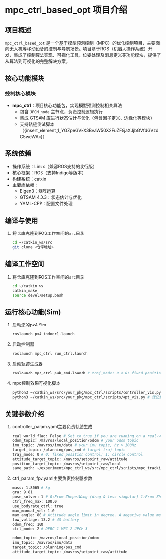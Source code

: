 # mpc_ctrl_based_opt 项目介绍

## 项目概述
`mpc_ctrl_based_opt` 是一个基于模型预测控制（MPC）的优化控制项目，主要面向无人机等移动设备的控制与导航场景。项目基于ROS（机器人操作系统）开发，集成了控制算法实现、可视化工具、位姿处理及消息定义等功能模块，提供了从算法到可视化的完整解决方案。

## 核心功能模块

### 控制核心模块
- **mpc_ctrl**：项目核心功能包，实现模型预测控制相关算法
  - 包含 `JPCM_node` 主节点，负责控制逻辑执行
  - 集成 GTSAM 库进行状态估计与优化（包含因子定义、边缘化等模块）
  - 支持轨迹测试脚本（{insert\_element\_1\_YGZpeGVkX3BvaW50X2FuZF9jaXJjbGVfdGVzdC5weWA=}）

## 系统依赖
- 操作系统：Linux（兼容ROS支持的发行版）
- 核心框架：ROS（支持Indigo等版本）
- 构建系统：catkin
- 主要库依赖：
  - Eigen3：矩阵运算
  - GTSAM 4.0.3：状态估计与优化
  - YAML-CPP：配置文件处理

## 编译与使用
1. 将仓库克隆到ROS工作空间的`src`目录
   ```bash
   cd ~/catkin_ws/src
   git clone <仓库地址>
   
## 编译工作空间
1. 将仓库克隆到ROS工作空间的`src`目录
   ```bash
   cd ~/catkin_ws
   catkin_make
   source devel/setup.bash

## 运行核心功能(Sim)
1. 启动您的px4 Sim
   ```bash
   roslaunch px4 indoor1.launch
2. 启动控制器
   ```bash
   roslaunch mpc_ctrl run_ctrl.launch
3. 启动轨迹生成器
   ```bash
   roslaunch mpc_ctrl pub_cmd.launch # traj_mode: 0 # 0: fixed position control; 1: circle control
3. mpc控制效果可视化脚本
   ```bash
   python3 ~/catkin_ws/src/your_pkg/mpc_ctrl/scripts/controller_vis.py  # 轨迹跟踪结果分析可视化
   python3 ~/catkin_ws/src/your_pkg/mpc_ctrl/scripts/opt_vis.py # 优化结果分析可视化

## 关键参数介绍
1. controller_param.yaml主要负责轨迹生成
   ```bash
   real_world_flag: False # Set to true if you are running on a real-world drone, false for simulation.
   odom_topic: /mavros/local_position/odom # your odom topic
   imu_topic: /mavros/imu/data # your imu topic, hz > 100Hz
   target_topic: /planning/pos_cmd # target traj topic
   traj_mode: 0 # 0: fixed position control; 1: circle control
   attitude_target_topic: /mavros/setpoint_raw/attitude
   position_target_topic: /mavros/setpoint_raw/local
   save_path: ~/experiment/mpc_ctrl_ws/src/mpc_ctrl/scripts/mpc_tracking_data.csv
2. ctrl_param_fpv.yaml主要负责控制器参数
   ```bash
   mass: 1.8065 # kg
   gra: 9.81
   pose_solver: 1 # 0:From ZhepeiWang (drag & less singular) 1:From ZhepeiWang, 2:From rotor-drag
   ctrl_freq_max: 100.0
   use_bodyrate_ctrl: true
   max_manual_vel: 1.0
   max_angle: 80 # Attitude angle limit in degree. A negative value means no limit.
   low_voltage: 13.2 # 4S battery
   odom_freq: 100
   ctrl_mode: 2 # DFBC 1 MPC 2 JPCM 3

   odom_topic: /mavros/local_position/odom
   imu_topic: /mavros/imu/data
   target_topic: /planning/pos_cmd
   attitude_target_topic: /mavros/setpoint_raw/attitude
